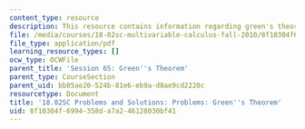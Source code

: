 ```yaml
---
content_type: resource
description: This resource contains information regarding green's theorem.
file: /media/courses/18-02sc-multivariable-calculus-fall-2010/8f10304f6994358da7a246128030bf41_MIT18_02SC_we_65_comb.pdf
file_type: application/pdf
learning_resource_types: []
ocw_type: OCWFile
parent_title: 'Session 65: Green''s Theorem'
parent_type: CourseSection
parent_uid: bb85ae20-524b-81e6-eb9a-d8ae9cd2220c
resourcetype: Document
title: '18.02SC Problems and Solutions: Problems: Green''s Theorem'
uid: 8f10304f-6994-358d-a7a2-46128030bf41
---
```

